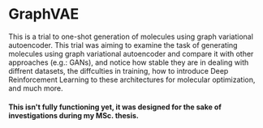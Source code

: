 # GraphVAE

This is a trial to one-shot generation of molecules using graph variational autoencoder. This trial was aiming to examine the task of
generating molecules using graph variational autoencoder and compare it with other approaches (e.g.: GANs), and notice how stable they are in dealing with diffrent 
datasets, the diffculties in training, how to introduce Deep Reinforcement Learning to these architectures for molecular optimization, and much more.

#### This isn't fully functioning yet, it was designed for the sake of investigations during my MSc. thesis.
